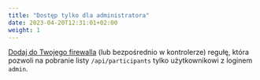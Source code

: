 ```yaml
---
title: "Dostęp tylko dla administratora"
date: 2023-04-20T12:31:01+02:00
weight: 1
---
```


[Dodaj do Twojego firewalla](https://spring.io/blog/2013/07/04/spring-security-java-config-preview-method-security/)
(lub bezpośrednio w kontrolerze) regułę, która pozwoli
na pobranie listy `/api/participants` tylko użytkownikowi z loginem `admin`.

